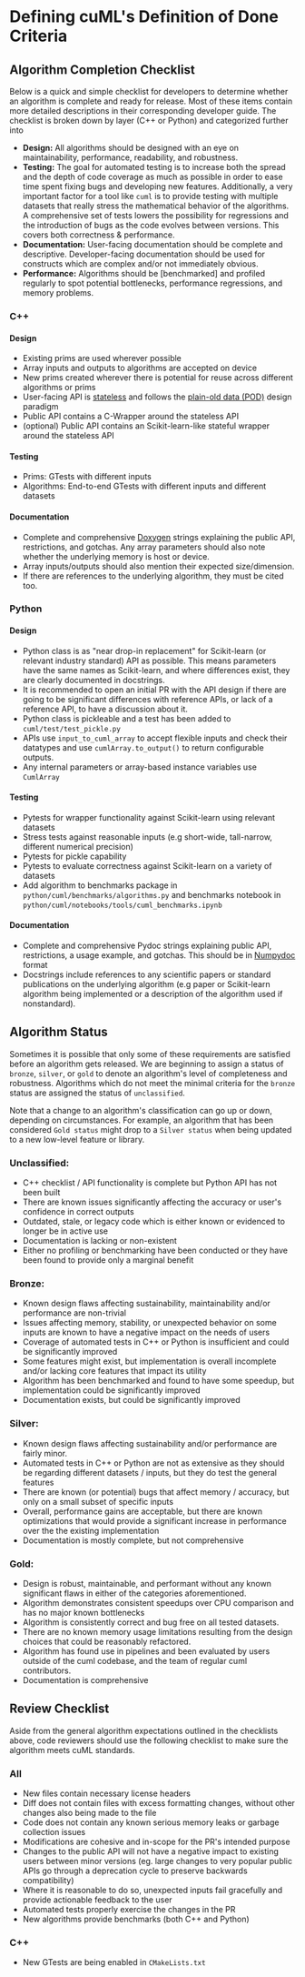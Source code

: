 # Defining cuML's Definition of Done Criteria


## Algorithm Completion Checklist

Below is a quick and simple checklist for developers to determine whether an algorithm is complete and ready for release. Most of these items contain more detailed descriptions in their corresponding developer guide. The checklist is broken down by layer (C++ or Python) and categorized further into

- **Design:** All algorithms should be designed with an eye on maintainability, performance, readability, and robustness.
- **Testing:** The goal for automated testing is to increase both the spread and the depth of code coverage as much as possible in order to ease time spent fixing bugs and developing new features. Additionally, a very important factor for a tool like `cuml` is to provide testing with multiple datasets that really stress the mathematical behavior of the algorithms. A comprehensive set of tests lowers the possibility for regressions and the introduction of bugs as the code evolves between versions. This covers both correctness & performance. 
- **Documentation:** User-facing documentation should be complete and descriptive. Developer-facing documentation should be used for constructs which are complex and/or not immediately obvious. 
- **Performance:** Algorithms should be [benchmarked] and profiled regularly to spot potential bottlenecks, performance regressions, and memory problems.

### C++

#### Design

- Existing prims are used wherever possible
- Array inputs and outputs to algorithms are accepted on device
- New prims created wherever there is potential for reuse across different algorithms or prims
- User-facing API is [stateless](cpp/DEVELOPER_GUIDE.md#public-cuml-interface) and follows the [plain-old data (POD)](https://en.wikipedia.org/wiki/Passive_data_structure) design paradigm
- Public API contains a C-Wrapper around the stateless API
- (optional) Public API contains an Scikit-learn-like stateful wrapper around the stateless API

#### Testing

- Prims: GTests with different inputs
- Algorithms: End-to-end GTests with different inputs and different datasets

#### Documentation

- Complete and comprehensive [Doxygen](http://www.doxygen.nl/manual/docblocks.html) strings explaining the public API, restrictions, and gotchas. Any array parameters should also note whether the underlying memory is host or device.
- Array inputs/outputs should also mention their expected size/dimension.
- If there are references to the underlying algorithm, they must be cited too.


### Python

#### Design

- Python class is as "near drop-in replacement" for Scikit-learn (or relevant industry standard) API as possible. This means parameters have the same names as Scikit-learn, and where differences exist, they are clearly documented in docstrings.
- It is recommended to open an initial PR with the API design if there are going to be significant differences with reference APIs, or lack of a reference API, to have a discussion about it. 
- Python class is pickleable and a test has been added to `cuml/test/test_pickle.py`
- APIs use `input_to_cuml_array` to accept flexible inputs and check their datatypes and use `cumlArray.to_output()` to return configurable outputs.
- Any internal parameters or array-based instance variables use `CumlArray`

#### Testing 

- Pytests for wrapper functionality against Scikit-learn using relevant datasets
- Stress tests against reasonable inputs (e.g short-wide, tall-narrow, different numerical precision)
- Pytests for pickle capability
- Pytests to evaluate correctness against Scikit-learn on a variety of datasets
- Add algorithm to benchmarks package in `python/cuml/benchmarks/algorithms.py` and benchmarks notebook in `python/cuml/notebooks/tools/cuml_benchmarks.ipynb`

#### Documentation

- Complete and comprehensive Pydoc strings explaining public API, restrictions, a usage example, and gotchas. This should be in [Numpydoc](https://numpydoc.readthedocs.io/en/latest/format.html) format
- Docstrings include references to any scientific papers or standard publications on the underlying algorithm (e.g paper or Scikit-learn algorithm being implemented or a description of the algorithm used if nonstandard).

## Algorithm Status

Sometimes it is possible that only some of these requirements are satisfied before an algorithm gets released. We are beginning to assign a status of `bronze`, `silver`, or `gold` to denote an algorithm's level of completeness and robustness. Algorithms which do not meet the minimal criteria for the `bronze` status are assigned the status of `unclassified`. 

Note that a change to an algorithm's classification can go up or down, depending on circumstances. For example, an algorithm that has been considered `Gold status` might drop to a `Silver status` when being updated to a new low-level feature or library. 

### Unclassified:
- C++ checklist / API functionality is complete but Python API has not been built
- There are known issues significantly affecting the accuracy or user's confidence in correct outputs
- Outdated, stale, or legacy code which is either known or evidenced to longer be in active use
- Documentation is lacking or non-existent
- Either no profiling or benchmarking have been conducted or they have been found to provide only a marginal benefit


### Bronze: 
- Known design flaws affecting sustainability, maintainability and/or performance are non-trivial
- Issues affecting memory, stability, or unexpected behavior on some inputs are known to have a negative impact on the needs of users
- Coverage of automated tests in C++ or Python is insufficient and could be significantly improved
- Some features might exist, but implementation is overall incomplete and/or lacking core features that impact its utility
- Algorithm has been benchmarked and found to have some speedup, but implementation could be significantly improved
- Documentation exists, but could be significantly improved


### Silver:
- Known design flaws affecting sustainability and/or performance are fairly minor.
- Automated tests in C++ or Python are not as extensive as they should be regarding different datasets / inputs, but they do test the general features
- There are known (or potential) bugs that affect memory / accuracy, but only on a small subset of specific inputs
- Overall, performance gains are acceptable, but there are known optimizations that would provide a significant increase in performance over the the existing implementation
- Documentation is mostly complete, but not comprehensive


### Gold: 
- Design is robust, maintainable, and performant without any known significant flaws in either of the categories aforementioned.
- Algorithm demonstrates consistent speedups over CPU comparison and has no major known bottlenecks
- Algorithm is consistently correct and bug free on all tested datasets.
- There are no known memory usage limitations resulting from the design choices that could be reasonably refactored.
- Algorithm has found use in pipelines and been evaluated by users outside of the cuml codebase, and the team of regular cuml contributors.
- Documentation is comprehensive


## Review Checklist

Aside from the general algorithm expectations outlined in the checklists above, code reviewers should use the following checklist to make sure the algorithm meets cuML standards. 

### All

- New files contain necessary license headers
- Diff does not contain files with excess formatting changes, without other changes also being made to the file
- Code does not contain any known serious memory leaks or garbage collection issues
- Modifications are cohesive and in-scope for the PR's intended purpose
- Changes to the public API will not have a negative impact to existing users between minor versions (eg. large changes to very popular public APIs go through a deprecation cycle to preserve backwards compatibility)
- Where it is reasonable to do so, unexpected inputs fail gracefully and provide actionable feedback to the user
- Automated tests properly exercise the changes in the PR
- New algorithms provide benchmarks (both C++ and Python) 


### C++

- New GTests are being enabled in `CMakeLists.txt`

